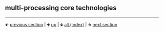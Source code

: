 









## multi-processing core technologies









<!-- *toc* -->













	
----

🡸 [previous section](./0065-quickjs-specific-modules-related-materials.md)  |  🡹 [up](./0016-libraries-we-re-looking-at-for-this-intent.md)  |  🡻 [all (index)](./0103-libraries-in-this-collection.md)  |  🡺 [next section](./0067-cli-commandline-parsing-perusing.md)
